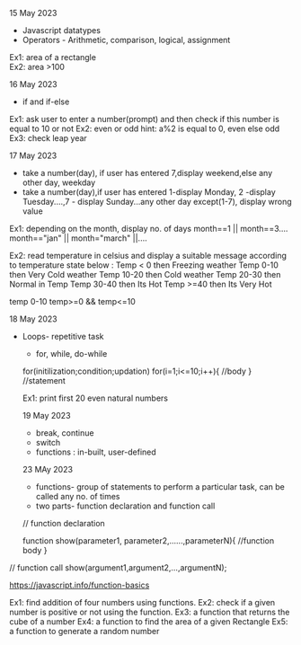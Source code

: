 15 May 2023
 - Javascript datatypes
 - Operators - Arithmetic, comparison, logical, assignment

 Ex1:  area of a rectangle  
 Ex2: area >100


 16 May 2023
 - if and if-else

 Ex1: ask user to enter a number(prompt) and then check if this number is equal to 10 or not
 Ex2: even or odd   hint: a%2  is equal to 0, even else odd
 Ex3: check leap year


 17 May 2023
 - take a number(day), if user has entered 7,display weekend,else any other day, weekday
 - take a number(day),if user has entered 1-display Monday, 2 -display Tuesday....,7 - display Sunday...any other day except(1-7), display wrong value

 Ex1: depending on the month, display no. of days
 month==1 || month==3....
 month=="jan" || month="march" ||....

 Ex2: read temperature in celsius and display a suitable message according to temperature state below : 
  Temp < 0 then Freezing weather
  Temp 0-10 then Very Cold weather
  Temp 10-20 then Cold weather
  Temp 20-30 then Normal in Temp
  Temp 30-40 then Its Hot
  Temp >=40 then Its Very Hot
 
 temp 0-10
 temp>=0 && temp<=10

 18 May 2023
 - Loops- repetitive task
	- for, while, do-while

	for(initilization;condition;updation)
	for(i=1;i<=10;i++){
		//body
	}
	//statement

	Ex1: print first 20 even natural numbers

	19 May 2023
	- break, continue
	- switch
	- functions : in-built, user-defined


	23 MAy 2023
	- functions- group of statements to perform a particular task, can be called any no. 	of times
	- two parts- function declaration and function call

	// function declaration

	function show(parameter1, parameter2,......,parameterN){
		//function body
	}

// function call
 show(argument1,argument2,...,argumentN);

 https://javascript.info/function-basics

 Ex1: find addition of four numbers using functions.
 Ex2: check if a given number is positive or not using the function.
 Ex3: a function that returns the cube of a number
 Ex4: a function to find the area of a given Rectangle
 Ex5:  a function to generate a random number
